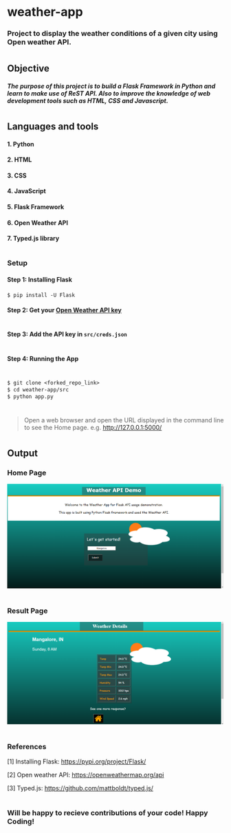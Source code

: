 # weather-app

### Project to display the weather conditions of a given city using Open weather API.
#
#
## Objective
##### The purpose of this project is to  build a Flask Framework in Python and learn to make use of ReST API. Also to improve the knowledge of web development tools such as HTML, CSS and Javascript.
#
#
## Languages and tools
#### 1. Python
#### 2. HTML
#### 3. CSS
#### 4. JavaScript
#### 5. Flask Framework
#### 6. Open Weather API
#### 7. Typed.js library
#
#
### Setup
#### Step 1: Installing Flask
```
$ pip install -U Flask
```
#### Step 2: Get your [Open Weather API key](https://openweathermap.org/api)
#
#### Step 3: Add the API key in `src/creds.json`
#
#### Step 4: Running the App
#
```
$ git clone <forked_repo_link>
$ cd weather-app/src
$ python app.py
```
#
#
> Open a web browser and open the URL displayed in the command line to see the Home page.
> e.g. http://127.0.0.1:5000/
#
#
## Output
### Home Page
![Home page](https://github.com/CodeB7/weather-app/blob/development/images/home_page.png)
#
### Result Page
![Result page](https://github.com/CodeB7/weather-app/blob/development/images/result_page.png)
#
### References
[1] Installing Flask: https://pypi.org/project/Flask/


[2] Open weather API: https://openweathermap.org/api


[3] Typed.js: https://github.com/mattboldt/typed.js/
#
### Will be happy to recieve contributions of your code! Happy Coding!
